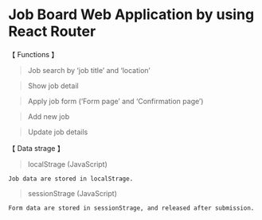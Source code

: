# Job Board Web Application by using React Router

【 Functions 】

> Job search by ‘job title’ and ‘location’

> Show job detail

> Apply job form (‘Form page’ and ‘Confirmation page’)

> Add new job

> Update job details

【 Data strage 】

> localStrage (JavaScript)

    Job data are stored in localStrage.

> sessionStrage (JavaScript)

    Form data are stored in sessionStrage, and released after submission.

